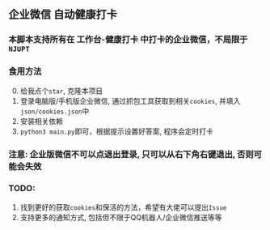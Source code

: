 ## 企业微信 自动健康打卡

### 本脚本支持所有在 工作台-健康打卡 中打卡的企业微信，不局限于`NJUPT`

### 食用方法
0. 给我点个`star`, 克隆本项目
1. 登录电脑版/手机版企业微信, 通过抓包工具获取到相关`cookies`, 并填入`json/cookies.json`中
2. 安装相关依赖
3. `python3 main.py`即可，根据提示设置好答案, 程序会定时打卡
   
### **注意: 企业版微信不可以点退出登录, 只可以从右下角右键退出, 否则可能会失效**

### TODO:
1. 找到更好的获取`cookies`和保活的方法，希望有大佬可以提出`Issue`
2. 支持更多的通知方式, 包括但不限于QQ机器人/企业微信推送等等
   
